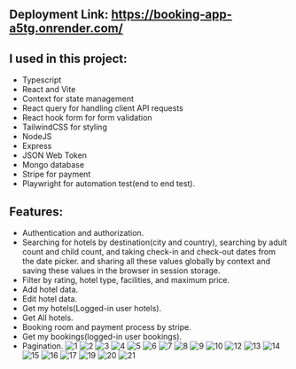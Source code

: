 ## Deployment Link: https://booking-app-a5tg.onrender.com/

## I used in this project:

- Typescript
- React and Vite
- Context for state management
- React query for handling client API requests
- React hook form for form validation
- TailwindCSS for styling
- NodeJS
- Express
- JSON Web Token
- Mongo database
- Stripe for payment
- Playwright for automation test(end to end test). 

## Features: 
- Authentication and authorization.
- Searching for hotels by destination(city and country), searching by adult count and child count, and taking check-in and check-out dates from the date picker.
  and sharing all these values globally by context and saving these values in the browser in session storage.
- Filter by rating, hotel type, facilities, and maximum price.
- Add hotel data.
- Edit hotel data.
- Get my hotels(Logged-in user hotels).
- Get All hotels.
- Booking room and payment process by stripe.
- Get my bookings(logged-in user bookings).
- Pagination.
![1](https://github.com/mohamedkhairy23/Mern-booking-clone/assets/82667987/78dd9928-63bb-49b3-9592-d31d97d28c67)
![2](https://github.com/mohamedkhairy23/Mern-booking-clone/assets/82667987/3ee3dc4e-f575-44b2-ba2c-ebd9c78f43d9)
![3](https://github.com/mohamedkhairy23/Mern-booking-clone/assets/82667987/bc54f2a9-0f98-4bfa-a2ee-a8af2dcef970)
![4](https://github.com/mohamedkhairy23/Mern-booking-clone/assets/82667987/506f2554-9ef0-4bdd-b3ee-f38b92835a10)
![5](https://github.com/mohamedkhairy23/Mern-booking-clone/assets/82667987/545b9b3c-4271-4bd7-9162-db97c03b6903)
![6](https://github.com/mohamedkhairy23/Mern-booking-clone/assets/82667987/43d2efbf-c6e1-4d31-a8f7-2db844d6106d)
![7](https://github.com/mohamedkhairy23/Mern-booking-clone/assets/82667987/f01dca2b-78e9-43d3-afb2-8dafb4f38d90)
![8](https://github.com/mohamedkhairy23/Mern-booking-clone/assets/82667987/9969ad0f-0758-4786-b4d2-4ff3d16829b5)
![9](https://github.com/mohamedkhairy23/Mern-booking-clone/assets/82667987/afb95f3f-8d00-4481-adb8-51f8536840c7)
![10](https://github.com/mohamedkhairy23/Mern-booking-clone/assets/82667987/dd334958-c45a-4b32-a1b9-da3864d7ff7d)
![12](https://github.com/mohamedkhairy23/Mern-booking-clone/assets/82667987/57255d40-b770-41c0-877e-1ba1a943a8d0)
![13](https://github.com/mohamedkhairy23/Mern-booking-clone/assets/82667987/08185f29-988f-43b1-9a59-f7cb91f25d92)
![14](https://github.com/mohamedkhairy23/Mern-booking-clone/assets/82667987/513104d1-34dd-457f-83d7-66d034fe7b40)
![15](https://github.com/mohamedkhairy23/Mern-booking-clone/assets/82667987/f885e9cf-a6b1-406f-8f31-9056614f974f)
![16](https://github.com/mohamedkhairy23/Mern-booking-clone/assets/82667987/2a8bd92d-2901-4281-86af-8d3e50b27273)
![17](https://github.com/mohamedkhairy23/Mern-booking-clone/assets/82667987/c6c5fcd2-9666-44ad-b9b3-495a81c4267f)
![19](https://github.com/mohamedkhairy23/Mern-booking-clone/assets/82667987/3f10b7d0-d0de-4017-8550-2f8189fb2016)
![20](https://github.com/mohamedkhairy23/Mern-booking-clone/assets/82667987/f0c6a8fc-9acc-445e-a8b2-74b64bee9327)
![21](https://github.com/mohamedkhairy23/Mern-booking-clone/assets/82667987/9609b59d-ca5b-42ef-8bbb-6bc99c65afa0)
